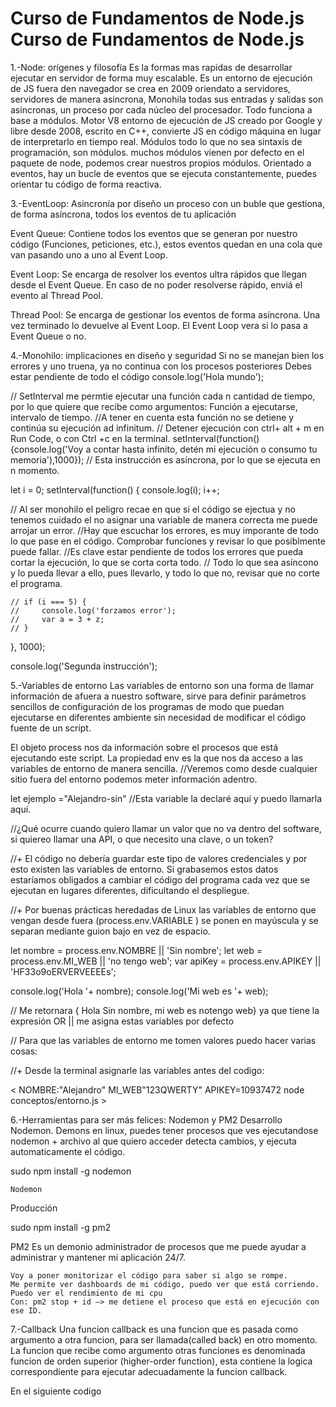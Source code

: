 # Curso de Fundamentos de Node.js Curso de Fundamentos de Node.js

1.-Node: orígenes y filosofía
Es la formas mas rapidas de desarrollar ejecutar en servidor de forma muy escalable.
Es un entorno de ejecución de  JS fuera den navegador se crea en 2009 oriendato a servidores, servidores de manera asincrona, Monohila todas sus entradas y salidas son asincronas, un proceso por cada núcleo del procesador. Todo funciona a base a módulos.
Motor V8 entorno de ejecución de JS creado por Google y libre desde 2008, escrito en C++, convierte JS en código máquina en lugar de interpretarlo  en tiempo real.
Módulos todo lo que no sea sintaxis  de programación, son módulos.
muchos módulos vienen  por defecto  en el paquete de node, podemos crear nuestros propios módulos.
Orientado a eventos, hay un bucle de eventos  que se ejecuta constantemente, puedes orientar  tu código  de forma  reactiva.

3.-EventLoop: Asincronía por diseño
un proceso con un buble que gestiona, de forma asíncrona, todos los eventos  de tu aplicación

Event Queue: Contiene todos los eventos que se generan por nuestro código (Funciones, peticiones, etc.), estos eventos quedan en una cola que van pasando uno a uno al Event Loop.

Event Loop: Se encarga de resolver los eventos ultra rápidos que llegan desde el Event Queue. En caso de no poder resolverse rápido, enviá el evento al Thread Pool.

Thread Pool: Se encarga de gestionar los eventos de forma asíncrona. Una vez terminado lo devuelve al Event Loop. El Event Loop vera si lo pasa a Event Queue o no.

4.-Monohilo: implicaciones en diseño y seguridad
Si no se manejan bien los errores y uno truena, ya no continua con los procesos posteriores
Debes estar pendiente de todo el código
console.log('Hola mundo');

// SetInterval me permtie ejecutar una función cada n cantidad de tiempo, por lo que quiere que recibe como argumentos: Función a ejecutarse, intervalo de tiempo.
//A tener  en cuenta esta función no se detiene y continúa su ejecución ad infinitum.
// Detener ejecución con ctrl+ alt + m en Run Code, o con Ctrl +c en la terminal.
setInterval(function(){console.log('Voy a contar hasta infinito, detén mi ejecución o consumo tu memoria'),1000}); // Esta instrucción es asíncrona, por lo que se ejecuta en n momento.


let i = 0;
setInterval(function() {
    console.log(i);
    i++;

// Al ser monohilo el peligro recae en que si el código se ejectua y no tenemos cuidado el no asignar una variable de manera correcta me puede arrojar un error.
//Hay que escuchar los errores, es muy imporante de todo lo que pase en el código. Comprobar funciones y revisar lo que posiblmente puede fallar.
//Es clave estar pendiente de todos los errores que pueda cortar la ejecución, lo que se corta corta todo.
// Todo lo que sea asíncono y lo pueda llevar a ello, pues llevarlo, y todo lo que no, revisar que no corte el programa.

    // if (i === 5) {
    //     console.log('forzamos error');
    //     var a = 3 + z;
    // }
}, 1000);


console.log('Segunda instrucción');

5.-Variables de entorno
Las variables de entorno son una forma de llamar información de afuera a nuestro software, sirve para definir parámetros sencillos de configuración de los programas de modo que puedan ejecutarse en diferentes ambiente sin necesidad de modificar el código fuente de un script.

El objeto process nos da información sobre el procesos que está ejecutando este script.
La propiedad env es la que nos da acceso a las variables de entorno de manera sencilla.
//Veremos como desde cualquier sitio fuera del entorno podemos meter información adentro.

let ejemplo ="Alejandro-sin" //Esta variable la declaré aquí y puedo llamarla aquí.

//¿Qué ocurre cuando quiero llamar un valor que no va dentro del software, si quiereo llamar una API, o que necesito una clave, o un token?

//+ El código no  debería guardar este tipo de valores credenciales y por esto existen las variables de entorno. Si grabasemos estos datos estaríamos obligados a cambiar el código del programa cada vez que se ejecutan en lugares diferentes, dificultando el despliegue.

//+ Por buenas prácticas heredadas de Linux las variables de entorno que vengan desde fuera (process.env.VARIABLE ) se ponen en mayúscula y se separan mediante guion bajo en vez de espacio.


let nombre = process.env.NOMBRE || 'Sin nombre'; 
let web = process.env.MI_WEB || 'no tengo web';
var apiKey = process.env.APIKEY || 'HF33o9oERVERVEEEEs';

console.log('Hola '+ nombre);
console.log('Mi web es '+ web);

// Me retornara { Hola Sin nombre, mi web es notengo web} ya que tiene  la expresión OR || me asigna estas variables por defecto

// Para que las variables de entorno me tomen valores puedo hacer varias cosas:

//+  Desde la terminal asignarle las variables antes del codigo:

< NOMBRE:"Alejandro" MI_WEB"123QWERTY" APIKEY=10937472 node conceptos/entorno.js >

6.-Herramientas para ser más felices: Nodemon y PM2
Desarrollo
Nodemon. Demons en linux, puedes tener procesos que ves ejecutandose
nodemon + archivo al que quiero acceder detecta cambios, y ejecuta automaticamente el código.

sudo npm install -g nodemon

    Nodemon

Producción

sudo npm install -g pm2

PM2 Es un demonio administrador de procesos que me puede ayudar a administrar y mantener mi aplicación 24/7.

    Voy a poner monitorizar el código para saber si algo se rompe.
    Me permite ver dashboards de mi código, puedo ver que está corriendo.
    Puedo ver el rendimiento de mi cpu
    Con: pm2 stop + id —> me detiene el proceso que está en ejecución con ese ID.

7.-Callback
Una funcion callback es una funcion que es pasada como argumento a otra funcion, para ser llamada(called back) en otro momento.
La funcion que recibe como argumento otras funciones es denominada funcion de orden superior (higher-order function), esta contiene la logica correspondiente para ejecutar adecuadamente la funcion callback.

En el siguiente codigo

